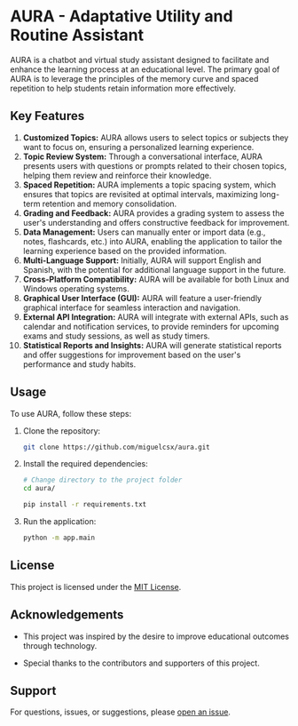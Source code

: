 # AURA - Adaptative Utility and Routine Assistant

AURA is a chatbot and virtual study assistant designed to facilitate and enhance the learning process at an educational level. The primary goal of AURA is to leverage the principles of the memory curve and spaced repetition to help students retain information more effectively.

## Key Features

1. **Customized Topics:** AURA allows users to select topics or subjects they want to focus on, ensuring a personalized learning experience.
2. **Topic Review System:** Through a conversational interface, AURA presents users with questions or prompts related to their chosen topics, helping them review and reinforce their knowledge.
3. **Spaced Repetition:** AURA implements a topic spacing system, which ensures that topics are revisited at optimal intervals, maximizing long-term retention and memory consolidation.
4. **Grading and Feedback:** AURA provides a grading system to assess the user's understanding and offers constructive feedback for improvement.
5. **Data Management:** Users can manually enter or import data (e.g., notes, flashcards, etc.) into AURA, enabling the application to tailor the learning experience based on the provided information.
6. **Multi-Language Support:** Initially, AURA will support English and Spanish, with the potential for additional language support in the future.
7. **Cross-Platform Compatibility:** AURA will be available for both Linux and Windows operating systems.
8. **Graphical User Interface (GUI):** AURA will feature a user-friendly graphical interface for seamless interaction and navigation.
9. **External API Integration:** AURA will integrate with external APIs, such as calendar and notification services, to provide reminders for upcoming exams and study sessions, as well as study timers.
10. **Statistical Reports and Insights:** AURA will generate statistical reports and offer suggestions for improvement based on the user's performance and study habits.

## Usage

To use AURA, follow these steps:

1. Clone the repository:

    ```bash
    git clone https://github.com/miguelcsx/aura.git
    ```

2. Install the required dependencies:

    ```bash
    # Change directory to the project folder
    cd aura/
    
    ```

    ```bash
    pip install -r requirements.txt
    ```

3. Run the application:

    ```bash
    python -m app.main
    ```

## License

This project is licensed under the [MIT License](LICENSE).

## Acknowledgements
-  This project was inspired by the desire to improve educational outcomes through technology.

- Special thanks to the contributors and supporters of this project.

## Support
For questions, issues, or suggestions, please [open an issue](https://github.com/miguelcsx/aura/issues).

